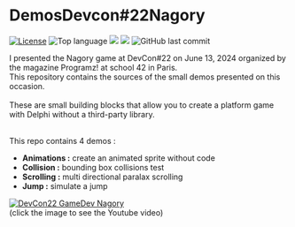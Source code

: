# DemosDevcon#22Nagory
[![License](https://img.shields.io/badge/License-MIT-green.svg)](https://opensource.org/licenses/MIT)
![Top language](https://img.shields.io/github/languages/top/gbegreg/DemosDevcon-22Nagory)
[![](https://tokei.rs/b1/github/gbegreg/MapReduce?category=code)](https://github.com//gbegreg/DemosDevcon-22Nagory)
[![](https://tokei.rs/b1/github/gbegreg/MapReduce?category=files)](https://github.com//gbegreg/DemosDevcon-22Nagory)
![GitHub last commit](https://img.shields.io/github/last-commit/gbegreg/DemosDevcon-22Nagory)

I presented the Nagory game at DevCon#22 on June 13, 2024 organized by the magazine Programz! at school 42 in Paris.<br />
This repository contains the sources of the small demos presented on this occasion.<br /><br />
These are small building blocks that allow you to create a platform game with Delphi without a third-party library.<br /><br />

This repo contains 4 demos :<br />
<ul>
  <li><b>Animations :</b> create an animated sprite without code</li>
  <li><b>Collision :</b> bounding box collisions test</li>
  <li><b>Scrolling :</b> multi directional paralax scrolling</li>
  <li><b>Jump :</b> simulate a jump</li>
</ul>

[![DevCon22 GameDev Nagory](https://www.youtube.com/watch?v=fsOH1EV8fdI/0.jpg)](https://www.youtube.com/watch?v=fsOH1EV8fdI)<br />
(click the image to see the Youtube video)
